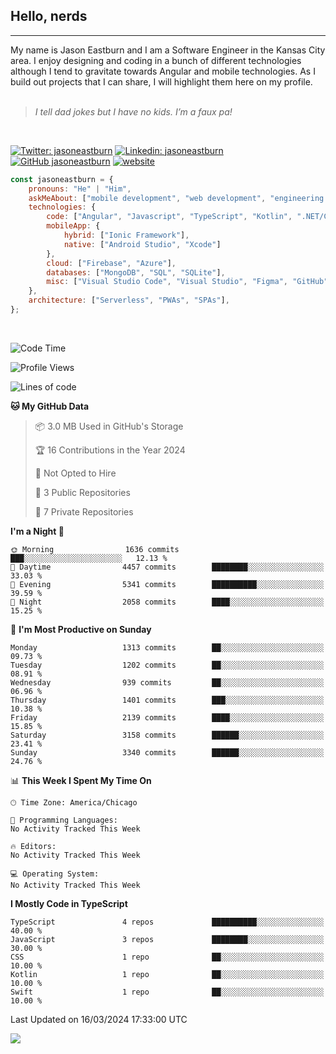 <h2>Hello, nerds</h2>
<hr>
My name is Jason Eastburn and I am a Software Engineer in the Kansas City area. I enjoy designing and coding in a bunch of different technologies although I tend to gravitate towards Angular and mobile technologies. As I build out projects that I can share, I will highlight them here on my profile.
<br/><br/>
<blockquote>
<em>I tell dad jokes but I have no kids. I’m a faux pa!</em>
</blockquote>
<br/>

[![Twitter: jasoneastburn](https://img.shields.io/twitter/follow/jasoneastburn?style=social)](https://twitter.com/jasoneastburn)
[![Linkedin: jasoneastburn](https://img.shields.io/badge/-jasoneastburn-blue?style=flat-square&logo=Linkedin&logoColor=white&link=https://www.linkedin.com/in/jasoneastburn/)](https://www.linkedin.com/in/jasoneastburn/)
[![GitHub jasoneastburn](https://img.shields.io/github/followers/jasoneastburn?label=follow&style=social)](https://github.com/jasoneastburn)
[![website](https://img.shields.io/badge/Website-46a2f1.svg?&style=flat-square&logo=Google-Chrome&logoColor=white&link=https://wwwjasoneastburn.com/)](https://www.jasoneastburn.com/)
<br/>

```javascript
const jasoneastburn = {
    pronouns: "He" | "Him",
    askMeAbout: ["mobile development", "web development", "engineering leadership", "tech", "finance", "gaming"],
    technologies: {
        code: ["Angular", "Javascript", "TypeScript", "Kotlin", ".NET/C#", "HTML", "CSS"],
        mobileApp: {
            hybrid: ["Ionic Framework"],
            native: ["Android Studio", "Xcode"]
        },
        cloud: ["Firebase", "Azure"],
        databases: ["MongoDB", "SQL", "SQLite"],
        misc: ["Visual Studio Code", "Visual Studio", "Figma", "GitHub", "Windows", "MacOS"]
    },
    architecture: ["Serverless", "PWAs", "SPAs"],
};
```
<br/>

<!--START_SECTION:waka-->
![Code Time](http://img.shields.io/badge/Code%20Time-0%20secs-blue)

![Profile Views](http://img.shields.io/badge/Profile%20Views-7-blue)

![Lines of code](https://img.shields.io/badge/From%20Hello%20World%20I%27ve%20Written-4.8%20million%20lines%20of%20code-blue)

**🐱 My GitHub Data** 

> 📦 3.0 MB Used in GitHub's Storage 
 > 
> 🏆 16 Contributions in the Year 2024
 > 
> 🚫 Not Opted to Hire
 > 
> 📜 3 Public Repositories 
 > 
> 🔑 7 Private Repositories 
 > 
**I'm a Night 🦉** 

```text
🌞 Morning                1636 commits        ███░░░░░░░░░░░░░░░░░░░░░░   12.13 % 
🌆 Daytime                4457 commits        ████████░░░░░░░░░░░░░░░░░   33.03 % 
🌃 Evening                5341 commits        ██████████░░░░░░░░░░░░░░░   39.59 % 
🌙 Night                  2058 commits        ████░░░░░░░░░░░░░░░░░░░░░   15.25 % 
```
📅 **I'm Most Productive on Sunday** 

```text
Monday                   1313 commits        ██░░░░░░░░░░░░░░░░░░░░░░░   09.73 % 
Tuesday                  1202 commits        ██░░░░░░░░░░░░░░░░░░░░░░░   08.91 % 
Wednesday                939 commits         ██░░░░░░░░░░░░░░░░░░░░░░░   06.96 % 
Thursday                 1401 commits        ███░░░░░░░░░░░░░░░░░░░░░░   10.38 % 
Friday                   2139 commits        ████░░░░░░░░░░░░░░░░░░░░░   15.85 % 
Saturday                 3158 commits        ██████░░░░░░░░░░░░░░░░░░░   23.41 % 
Sunday                   3340 commits        ██████░░░░░░░░░░░░░░░░░░░   24.76 % 
```


📊 **This Week I Spent My Time On** 

```text
🕑︎ Time Zone: America/Chicago

💬 Programming Languages: 
No Activity Tracked This Week

🔥 Editors: 
No Activity Tracked This Week

💻 Operating System: 
No Activity Tracked This Week
```

**I Mostly Code in TypeScript** 

```text
TypeScript               4 repos             ██████████░░░░░░░░░░░░░░░   40.00 % 
JavaScript               3 repos             ████████░░░░░░░░░░░░░░░░░   30.00 % 
CSS                      1 repo              ██░░░░░░░░░░░░░░░░░░░░░░░   10.00 % 
Kotlin                   1 repo              ██░░░░░░░░░░░░░░░░░░░░░░░   10.00 % 
Swift                    1 repo              ██░░░░░░░░░░░░░░░░░░░░░░░   10.00 % 
```




 Last Updated on 16/03/2024 17:33:00 UTC
<!--END_SECTION:waka-->


<pr><img src="https://github-readme-stats.vercel.app/api/top-langs/?username=jasoneastburn&langs_count=10&layout=compact"></p>
